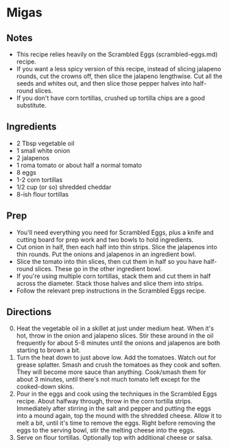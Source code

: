 # Migas

## Notes
* This recipe relies heavily on the Scrambled Eggs (scrambled-eggs.md) recipe.
* If you want a less spicy version of this recipe, instead of slicing jalapeno rounds, cut the crowns off, then slice the jalapeno lengthwise. Cut all the seeds and whites out, and then slice those pepper halves into half-round slices.
* If you don't have corn tortillas, crushed up tortilla chips are a good substitute.

## Ingredients
* 2 Tbsp vegetable oil
* 1 small white onion
* 2 jalapenos
* 1 roma tomato or about half a normal tomato
* 8 eggs
* 1-2 corn tortillas
* 1/2 cup (or so) shredded cheddar
* 8-ish flour tortillas

## Prep
* You'll need everything you need for Scrambled Eggs, plus a knife and cutting board for prep work and two bowls to hold ingredients.
* Cut onion in half, then each half into thin strips. Slice the jalapenos into thin rounds. Put the onions and jalapenos in an ingredient bowl.
* Slice the tomato into thin slices, then cut them in half so you have half-round slices. These go in the other ingredient bowl.
* If you're using multiple corn tortillas, stack them and cut them in half across the diameter. Stack those halves and slice them into strips.
* Follow the relevant prep instructions in the Scrambled Eggs recipe.

## Directions
0. Heat the vegetable oil in a skillet at just under medium heat. When it's hot, throw in the onion and jalapeno slices. Stir these around in the oil frequently for about 5-8 minutes until the onions and jalapenos are both starting to brown a bit.
0. Turn the heat down to just above low. Add the tomatoes. Watch out for grease splatter. Smash and crush the tomatoes as they cook and soften. They will become more sauce than anything. Cook/smash them for about 3 minutes, until there's not much tomato left except for the cooked-down skins.
0. Pour in the eggs and cook using the techniques in the Scrambled Eggs recipe. About halfway through, throw in the corn tortilla strips. Immediately after stirring in the salt and pepper and putting the eggs into a mound again, top the mound with the shredded cheese. Allow it to melt a bit, until it's time to remove the eggs. Right before removing the eggs to the serving bowl, stir the melting cheese into the eggs.
0. Serve on flour tortillas. Optionally top with additional cheese or salsa.

